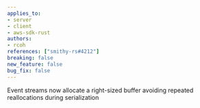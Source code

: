 ```yaml
---
applies_to:
- server
- client
- aws-sdk-rust
authors:
- rcoh
references: ["smithy-rs#4212"]
breaking: false
new_feature: false
bug_fix: false
---
```

Event streams now allocate a right-sized buffer avoiding repeated reallocations during serialization
